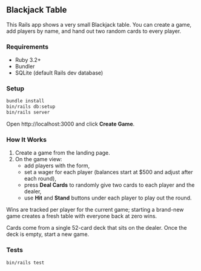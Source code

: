 ## Blackjack Table

This Rails app shows a very small Blackjack table. You can create a game, add players by name, and hand out two random cards to every player.

### Requirements

- Ruby 3.2+
- Bundler
- SQLite (default Rails dev database)

### Setup

```bash
bundle install
bin/rails db:setup
bin/rails server
```

Open http://localhost:3000 and click **Create Game**.

### How It Works

1. Create a game from the landing page.
2. On the game view:
   - add players with the form,
   - set a wager for each player (balances start at $500 and adjust after each round),
   - press **Deal Cards** to randomly give two cards to each player and the dealer,
   - use **Hit** and **Stand** buttons under each player to play out the round.

Wins are tracked per player for the current game; starting a brand-new game creates a fresh table with everyone back at zero wins.

Cards come from a single 52-card deck that sits on the dealer. Once the deck is empty, start a new game.

### Tests

```bash
bin/rails test
```
